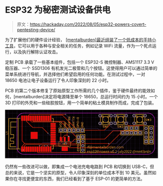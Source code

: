 # ESP32 为秘密测试设备供电

> 原文：<https://hackaday.com/2022/08/05/esp32-powers-covert-pentesting-device/>

为了扩展他们的硬件设计经验， [[mentalburden]最近组装了一个低成本的手持小工具](https://mentalburden.medium.com/dropthrowie-your-wifi-friend-5284dabceeaf)，它可以用于各种与安全相关的任务，例如记录 WiFi 流量，作为一个死点运行，以及执行解除认证攻击。

定制 PCB 承载了一些基本组件，包括一个 ESP32-S 微控制器、AMS1117 3.3 V 稳压器、一个 SSD1306 有机发光二极管和几个按钮。这使得用户可以通过简单的菜单系统进行导航，并选择他们希望启用的任何功能。在测试过程中，一对 18650 电池让电子设备运行了令人印象深刻的 22 小时。

PCB 的第二个版本修复了原始原型工作所需的几个插件，鉴于硬件最终的能效如何，[mentalburden]决定将电源降至单个 18650，总运行时间约为 15 小时。一个 3D 打印的外壳和一些硅胶按钮，用一个简单的粘土模具制作而成，完成了包装。

[![](img/2f4d7c4735ed5a630ad8b5d38c0572ba.png)](https://hackaday.com/wp-content/uploads/2022/08/dropthrower_detail.jpg)

仍然有一些改进可以做，即集成一个电池充电电路到 PCB 和切换到 USB-C，但总的来说，它是一个坚实的原型，令人印象深刻的单位成本不到 10 美元。虽然如果你在寻找更便宜的东西，我们已经看到了基于 ESP-01 的更简单的方法。